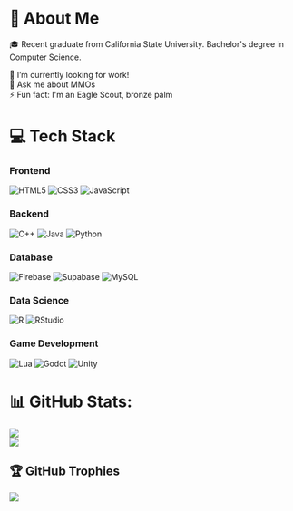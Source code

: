 # 💫 About Me


🎓 Recent graduate from California State University. Bachelor's degree in Computer Science.<br>

🔭 I’m currently looking for work!<br>
💬 Ask me about MMOs<br>
⚡ Fun fact: I'm an Eagle Scout, bronze palm


<!-- ## 🌐 Socials
[![LinkedIn](https://img.shields.io/badge/LinkedIn-%230077B5.svg?logo=linkedin&logoColor=white)](https://linkedin.com/in/jacobarmstrongcs)  -->

# 💻 Tech Stack

### Frontend
![HTML5](https://img.shields.io/badge/html5-%23E34F26.svg?style=for-the-badge&logo=html5&logoColor=white) ![CSS3](https://img.shields.io/badge/css3-%231572B6.svg?style=for-the-badge&logo=css3&logoColor=white) ![JavaScript](https://img.shields.io/badge/javascript-%23323330.svg?style=for-the-badge&logo=javascript&logoColor=%23F7DF1E)

### Backend
![C++](https://img.shields.io/badge/c++-%2300599C.svg?style=for-the-badge&logo=c%2B%2B&logoColor=white) ![Java](https://img.shields.io/badge/java-%23ED8B00.svg?style=for-the-badge&logo=openjdk&logoColor=white) ![Python](https://img.shields.io/badge/python-3670A0?style=for-the-badge&logo=python&logoColor=ffdd54)

### Database
![Firebase](https://img.shields.io/badge/firebase-ffca28?style=for-the-badge&logo=firebase&logoColor=black) ![Supabase](https://img.shields.io/badge/Supabase-3ECF8E?style=for-the-badge&logo=supabase&logoColor=white) ![MySQL](https://img.shields.io/badge/mysql-4479A1.svg?style=for-the-badge&logo=mysql&logoColor=white)

### Data Science
![R](https://img.shields.io/badge/r-%23276DC3.svg?style=for-the-badge&logo=r&logoColor=white) ![RStudio](https://img.shields.io/badge/RStudio-4285F4?style=for-the-badge&logo=rstudio&logoColor=white)

### Game Development
![Lua](https://img.shields.io/badge/lua-%232C2D72.svg?style=for-the-badge&logo=lua&logoColor=white) ![Godot](https://img.shields.io/badge/GODOT-%23FFFFFF.svg?style=for-the-badge&logo=godot-engine) ![Unity](https://img.shields.io/badge/unity-%23000000.svg?style=for-the-badge&logo=unity&logoColor=white)

# 📊 GitHub Stats:
![](https://summary-card-orpin.vercel.app/api/cards/profile-details?username=Jacob-Armstrong&theme=tokyonight)<br/>
![](https://github-readme-stats-cyan-nine-99.vercel.app/api/top-langs/?username=Jacob-Armstrong&theme=tokyonight&hide_border=true&include_all_commits=true&count_private=true&exclude_repo=github-readme-stats,Social-Mania,portfolio&hide=shaderlab,HLSL,TypeScript,ASP.Net&layout=pie)<br/>

## 🏆 GitHub Trophies
![](https://github-profile-trophy.vercel.app/?username=jacob-armstrong&theme=tokyonight&no-frame=true&no-bg=false&margin-w=4&title=MultiLanguage,Commits,PullRequest,Experience,Issues,Repositories)
